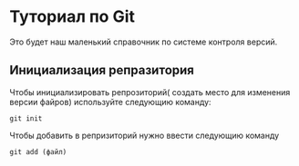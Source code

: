 # Туториал по Git
Это будет наш маленький справочник по системе контроля версий.
## Инициализация репразитория
Чтобы инициализировать репрозиторий( создать место для изменения версии файров) используйте следующию команду:
~~~
git init
~~~
Чтобы добавить в репризиторий нужно ввести следующию команду 
~~~
git add (файл)
~~~